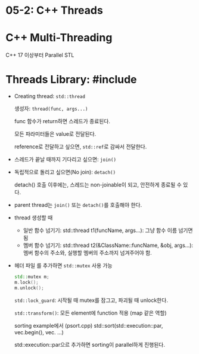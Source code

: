 # 05-2: C++ Threads

# C++ Multi-Threading

C++ 17 이상부터 Parallel STL

# Threads Library: #include <thread>

- Creating thread: `std::thread`
    
    생성자: `thread(func, args...)`
    
    func 함수가 return하면 스레드가 종료된다.
    
    모든 파라미터들은 value로 전달된다.
    
    reference로 전달하고 싶으면, `std::ref`로 감싸서 전달한다.
    
- 스레드가 끝날 때까지 기다리고 싶으면: `join()`
- 독립적으로 돌리고 싶으면(No join): `detach()`
    
    detach() 호출 이후에는, 스레드는 non-joinable이 되고, 안전하게 종료될 수 있다.
    
- parent thread는 `join()` 또는 `detach()`를 호출해야 한다.

- thread 생성할 때
    - 일반 함수 넘기기: std::thread t1(funcName, args…): 그냥 함수 이름 넘기면 됨
    - 멤버 함수 넘기기: std::thread t2(&ClassName::funcName, &obj, args…): 멤버 함수의 주소와, 실행할 멤버의 주소까지 넘겨주어야 함.

- 헤더 파일 <mutex>를 추가하면 `std::mutex` 사용 가능
    
    ```cpp
    std::mutex m;
    m.lock();
    m.unlock();
    ```
    
    `std::lock_guard`: 시작될 때 mutex를 잠그고, 파괴될 때 unlock한다.
    
    `std::transform()`: 모든 element에 function 적용 (map 같은 역할)
    
    sorting example에서 (psort.cpp) std::sort(std::execution::par, vec.begin(), vec. …)
    
    std::execution::par으르 추가하면 sorting이 parallel하게 진행된다.
